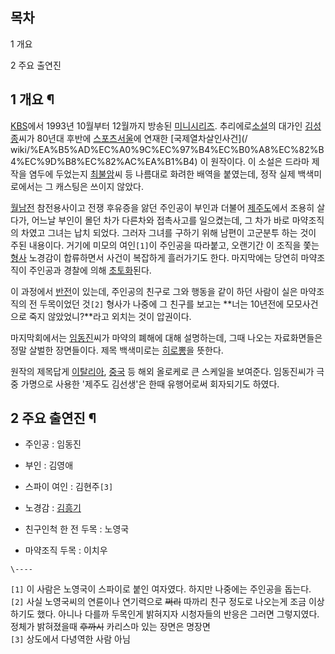 ## 목차

    

1 개요

2 주요 출연진

## 1 개요 ¶

[KBS](KBS.md)에서 1993년 10월부터 12월까지 방송된
[미니시리즈](%EB%AF%B8%EB%8B%88%EC%8B%9C%EB%A6%AC%EC%A6%88.md).
추리에로[소설](%EC%86%8C%EC%84%A4.md)의 대가인
[김성종](%EA%B9%80%EC%84%B1%EC%A2%85.md)씨가 80년대 후반에
[스포츠서울](%EC%8A%A4%ED%8F%AC%EC%B8%A0%EC%84%9C%EC%9A%B8.md)에 연재한 [국제열차살인사건](/
wiki/%EA%B5%AD%EC%A0%9C%EC%97%B4%EC%B0%A8%EC%82%B4%EC%9D%B8%EC%82%AC%EA%B1%B4)
이 원작이다. 이 소설은 드라마 제작을 염두에 두었는지 [최불암](%EC%B5%9C%EB%B6%88%EC%95%94.md)씨 등
나름대로 화려한 배역을 붙였는데, 정작 실제 백색미로에서는 그 캐스팅은 쓰이지 않았다.

  

[월남전](%EC%9B%94%EB%82%A8%EC%A0%84.md) 참전용사이고 전쟁 후유증을 앓던 주인공이 부인과 더불어
[제주도](%EC%A0%9C%EC%A3%BC%EB%8F%84.md)에서 조용히 살다가, 어느날 부인이 몰던 차가 다른차와 접촉사고를
일으켰는데, 그 차가 바로 마약조직의 차였고 그녀는 납치 되었다. 그러자 그녀를 구하기 위해 남편이 고군분투 하는 것이 주된 내용이다.
거기에 미모의 여인`[1]`이 주인공을 따라붙고, 오랜기간 이 조직을 쫓는 [형사](%ED%98%95%EC%82%AC.md) 노경감이
합류하면서 사건이 복잡하게 흘러가기도 한다. 마지막에는 당연히 마약조직이 주인공과 경찰에 의해
[초토화](%EC%B4%88%ED%86%A0%ED%99%94.md)된다.

  

이 과정에서 [반전](%EB%B0%98%EC%A0%84.md)이 있는데, 주인공의 친구로 그와 행동을 같이 하던 사람이 실은 마약조직의
전 두목이었던 것`[2]` 형사가 나중에 그 친구를 보고는 **너는 10년전에 모모사건으로 죽지 않았었니?**라고 외치는 것이 압권이다.

  

마지막회에서는 [임동진](%EC%9E%84%EB%8F%99%EC%A7%84.md)씨가 마약의 폐해에 대해 설명하는데, 그때 나오는
자료화면들은 정말 살벌한 장면들이다. 제목 백색미로는 [히로뽕](%ED%9E%88%EB%A1%9C%EB%BD%95.md)을 뜻한다.

  

원작의 제목답게 [이탈리아](%EC%9D%B4%ED%83%88%EB%A6%AC%EC%95%84.md),
[중국](%EC%A4%91%EA%B5%AD.md) 등 해외 올로케로 큰 스케일을 보여준다. 임동진씨가 극중 가명으로 사용한 '제주도
김선생'은 한때 유행어로써 회자되기도 하였다.

## 2 주요 출연진 ¶

  * 주인공 : 임동진  

  * 부인 : 김영애  

  * 스파이 여인 : 김현주`[3]`
  * 노경감 : [김흥기](%EA%B9%80%ED%9D%A5%EA%B8%B0.md)
  * 친구인척 한 전 두목 : 노영국  

  * 마약조직 두목 : 이치우  

`\----`

`[1]` 이 사람은 노영국이 스파이로 붙인 여자였다. 하지만 나중에는 주인공을 돕는다.  
`[2]` 사실 노영국씨의 연륜이나 연기력으로 <del>쩌리</del> 따까리 친구 정도로 나오는게 조금 이상하기도 했다. 아니나 다를까
두목인게 밝혀지자 시청자들의 반응은 그러면 그렇지였다. 정체가 밝혀졌을때 <del>후까시</del> 카리스마 있는 장면은 명장면  
`[3]` 상도에서 다녕역한 사람 아님

